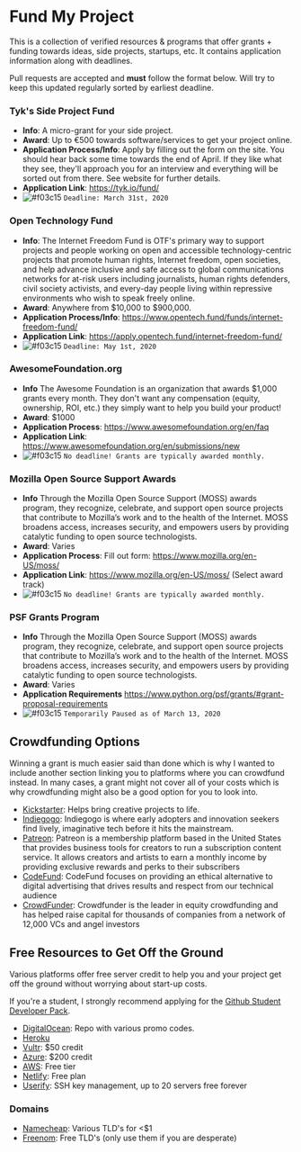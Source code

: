# Fund My Project
This is a collection of verified resources & programs that offer grants + funding towards ideas, side projects, startups, etc. It contains application information along with deadlines.

Pull requests are accepted and **must** follow the format below. Will try to keep this updated regularly sorted by earliest deadline.

### Tyk's Side Project Fund
* **Info**: A micro-grant for your side project.
* **Award**: Up to €500 towards software/services to get your project online.
* **Application Process/Info**: Apply by filling out the form on the site. You should hear back some time towards the end of April. If they like what they see, they'll approach you for an interview and everything will be sorted out from there. See website for further details.
* **Application Link**: https://tyk.io/fund/
* ![#f03c15](https://placehold.it/15/f03c15/000000?text=+) `Deadline: March 31st, 2020`

### Open Technology Fund
* **Info**: The Internet Freedom Fund is OTF's primary way to support projects and people working on open and accessible technology-centric projects that promote human rights, Internet freedom, open societies, and help advance inclusive and safe access to global communications networks for at-risk users including journalists, human rights defenders, civil society activists, and every-day people living within repressive environments who wish to speak freely online.
* **Award**: Anywhere from $10,000 to $900,000. 
* **Application Process/Info**: https://www.opentech.fund/funds/internet-freedom-fund/
* **Application Link**: https://apply.opentech.fund/internet-freedom-fund/
* ![#f03c15](https://placehold.it/15/f03c15/000000?text=+) `Deadline: May 1st, 2020`


### AwesomeFoundation.org
* **Info** The Awesome Foundation is an organization that awards $1,000 grants every month. They don't want any compensation (equity, ownership, ROI, etc.) they simply want to help you build your product!
* **Award**: $1000
* **Application Process**: https://www.awesomefoundation.org/en/faq
* **Application Link**: https://www.awesomefoundation.org/en/submissions/new
* ![#f03c15](https://placehold.it/15/f03c15/000000?text=+) `No deadline! Grants are typically awarded monthly.`

### Mozilla Open Source Support Awards
* **Info** Through the Mozilla Open Source Support (MOSS) awards program, they recognize, celebrate, and support open source projects that contribute to Mozilla’s work and to the health of the Internet. MOSS broadens access, increases security, and empowers users by providing catalytic funding to open source technologists.
* **Award**: Varies
* **Application Process**: Fill out form: https://www.mozilla.org/en-US/moss/
* **Application Link**: https://www.mozilla.org/en-US/moss/ (Select award track)
* ![#f03c15](https://placehold.it/15/f03c15/000000?text=+) `No deadline! Grants are typically awarded monthly.`

### PSF Grants Program
* **Info** Through the Mozilla Open Source Support (MOSS) awards program, they recognize, celebrate, and support open source projects that contribute to Mozilla’s work and to the health of the Internet. MOSS broadens access, increases security, and empowers users by providing catalytic funding to open source technologists.
* **Award**: Varies
* **Application Requirements** https://www.python.org/psf/grants/#grant-proposal-requirements
* ![#f03c15](https://placehold.it/15/f03c15/000000?text=+) `Temporarily Paused as of March 13, 2020`

## Crowdfunding Options
Winning a grant is much easier said than done which is why I wanted to include another section linking you to platforms where you can crowdfund instead. In many cases, a grant might not cover all of your costs which is why crowdfunding might also be a good option for you to look into.

* [Kickstarter](https://kickstarter.com): Helps bring creative projects to life.
* [Indiegogo](https://www.indiegogo.com/): Indiegogo is where early adopters and innovation seekers find lively, imaginative tech before it hits the mainstream.
* [Patreon](https://www.patreon.com/): Patreon is a membership platform based in the United States that provides business tools for creators to run a subscription content service. It allows creators and artists to earn a monthly income by providing exclusive rewards and perks to their subscribers
* [CodeFund](https://codefund.io): CodeFund focuses on providing an ethical alternative to digital advertising that drives results and respect from our technical audience
* [CrowdFunder](https://crowdfunder.com): Crowdfunder is the leader in equity crowdfunding and has helped raise capital for thousands of companies from a network of 12,000 VCs and angel investors 

## Free Resources to Get Off the Ground
Various platforms offer free server credit to help you and your project get off the ground without worrying about start-up costs.

If you're a student, I strongly recommend applying for the [Github Student Developer Pack](https://education.github.com/pack).

* [DigitalOcean](https://gist.github.com/giansalex/8be8b68dce8f4e2e8dc228cb599a596c): Repo with various promo codes.
* [Heroku](https://www.heroku.com/free)
* [Vultr](https://www.vultr.com/promo/try50/?service=try50&gclid=Cj0KCQjw9tbzBRDVARIsAMBplx8xj-tqmDkAI7YigFg4d-Nx2ViGTBNM_7p-nwcnLbzAftOesPXwb5oaAtx1EALw_wcB): $50 credit
* [Azure](https://azure.microsoft.com/en-us/free/search/?&ef_id=Cj0KCQjw9tbzBRDVARIsAMBplx9PigtIuHm8Qq-BZUg08QQH_MRNiPe4veK6J6U7z7kA0M28LtyIuEMaAmjUEALw_wcB:G:s&OCID=AID2000128_SEM_9abWh9Gi&MarinID=9abWh9Gi_287508793827_free%20aws%20credits_e_c__55584146309_kwd-458022906128&lnkd=Google_Azure_compete&gclid=Cj0KCQjw9tbzBRDVARIsAMBplx9PigtIuHm8Qq-BZUg08QQH_MRNiPe4veK6J6U7z7kA0M28LtyIuEMaAmjUEALw_wcB): $200 credit
* [AWS](https://aws.amazon.com/free/?all-free-tier.sort-by=item.additionalFields.SortRank&all-free-tier.sort-order=asc): Free tier
* [Netlify](https://app.netlify.com/signup?_ga=2.78488534.316458120.1584819332-1497192649.1584819332): Free plan
* [Userify](https://userify.com): SSH key management, up to 20 servers free forever


### Domains
* [Namecheap](https://www.namecheap.com/promos/amazing98s/): Various TLD's for <$1
* [Freenom](https://www.freenom.com/en/index.html?lang=en): Free TLD's (only use them if you are desperate)


